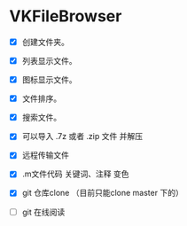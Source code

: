 # VKFileBrowser

* [x] 创建文件夹。
* [x] 列表显示文件。
* [x] 图标显示文件。
* [x] 文件排序。
* [x] 搜索文件。
* [x] 可以导入 .7z 或者 .zip 文件 并解压
* [x] 远程传输文件
* [x] .m文件代码 关键词、注释 变色
* [x] git 仓库clone （目前只能clone master 下的）
* [ ] git 在线阅读




